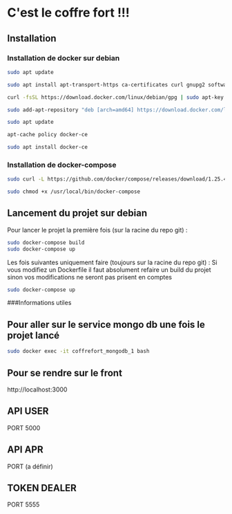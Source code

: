 # C'est le coffre fort !!!

## Installation 

### Installation de docker sur debian

```bash
sudo apt update

sudo apt install apt-transport-https ca-certificates curl gnupg2 software-properties-common

curl -fsSL https://download.docker.com/linux/debian/gpg | sudo apt-key add -

sudo add-apt-repository "deb [arch=amd64] https://download.docker.com/linux/debian $(lsb_release -cs) stable"

sudo apt update

apt-cache policy docker-ce

sudo apt install docker-ce
```

### Installation de docker-compose

```bash
sudo curl -L https://github.com/docker/compose/releases/download/1.25.4/docker-compose-`uname -s`-`uname -m` -o /usr/local/bin/docker-compose

sudo chmod +x /usr/local/bin/docker-compose
```

## Lancement du projet sur debian

Pour lancer le projet la première fois (sur la racine du repo git) :
```bash
sudo docker-compose build
sudo docker-compose up
```

Les fois suivantes uniquement faire (toujours sur la racine du repo git) :
Si vous modifiez un Dockerfile il faut absolument refaire un build du projet sinon vos modifications ne seront pas prisent en comptes
```bash
sudo docker-compose up
```

###Informations utiles

## Pour aller sur le service mongo db une fois le projet lancé
```bash
sudo docker exec -it coffrefort_mongodb_1 bash
```

## Pour se rendre sur le front
http://localhost:3000

## API USER 
PORT 5000

## API APR
PORT (a définir)

## TOKEN DEALER
PORT 5555

